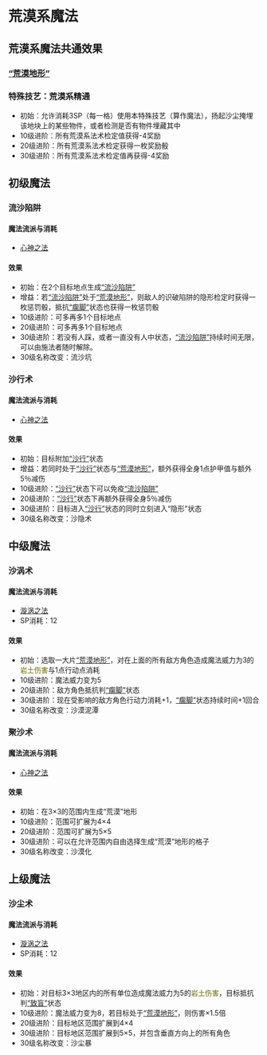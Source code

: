 # 荒漠系魔法

## 荒漠系魔法共通效果

### <a href="../../../status/terrain/#荒漠地形" target="_blank">“荒漠地形”</a>

### 特殊技艺：荒漠系精通

* 初始：允许消耗3SP（每一格）使用本特殊技艺（算作魔法），扬起沙尘掩埋该地块上的某些物件，或者检测是否有物件埋藏其中
* 10级进阶：所有荒漠系法术检定值获得-4奖励
* 20级进阶：所有荒漠系法术检定获得一枚奖励骰
* 30级进阶：所有荒漠系法术检定值再获得-4奖励

## 初级魔法

### 流沙陷阱

#### 魔法流派与消耗

* <a href="/rules/V4.x rules/8·magic/#_14" target="_blank">心神之法</a>

#### 效果

* 初始：在2个目标地点生成<a href="../../../status/terrain/#流沙陷阱" target="_blank">“流沙陷阱”</a>
* 增益：若<a href="../../../status/terrain/#流沙陷阱" target="_blank">“流沙陷阱”</a>处于<a href="../../../status/terrain/#荒漠地形" target="_blank">“荒漠地形”</a>，则敌人的识破陷阱的隐形检定时获得一枚惩罚骰，抵抗<a href="../../../status/normal/#瘸脚" target="_blank">“瘸脚”</a>状态也获得一枚惩罚骰
* 10级进阶：可多再多1个目标地点
* 20级进阶：可多再多1个目标地点
* 30级进阶：若没有人踩，或者一直没有人中状态，<a href="../../../status/terrain/#流沙陷阱" target="_blank">“流沙陷阱”</a>持续时间无限，可以由施法者随时解除。
* 30级名称改变：流沙坑

### 沙行术

#### 魔法流派与消耗

* <a href="/rules/V4.x rules/8·magic/#_14" target="_blank">心神之法</a>

#### 效果

* 初始：目标附加<a href="../../../status/normal/#沙行" target="_blank">“沙行”</a>状态
* 增益：若同时处于<a href="../../../status/normal/#沙行" target="_blank">“沙行”</a>状态与<a href="../../../status/terrain/#荒漠地形" target="_blank">“荒漠地形”</a>，额外获得全身1点护甲值与额外5％减伤
* 10级进阶：<a href="../../../status/normal/#沙行" target="_blank">“沙行”</a>状态下可以免疫<a href="../../../status/terrain/#流沙陷阱" target="_blank">“流沙陷阱”</a>
* 20级进阶：<a href="../../../status/normal/#沙行" target="_blank">“沙行”</a>状态下再额外获得全身5％减伤
* 30级进阶：目标进入<a href="../../../status/normal/#沙行" target="_blank">“沙行”</a>状态的同时立刻进入“隐形”状态
* 30级名称改变：沙隐术

## 中级魔法

### 沙涡术

#### 魔法流派与消耗

* <a href="/rules/V4.x rules/8·magic/#_10" target="_blank">漩涡之法</a>
* SP消耗：12

#### 效果

* 初始：选取一大片<a href="../../../status/terrain/#荒漠地形" target="_blank">“荒漠地形”</a>，对在上面的所有敌方角色造成魔法威力为3的<font color="#666600">岩土伤害</font>与1点行动点消耗
* 10级进阶：魔法威力变为5
* 20级进阶：敌方角色抵抗判<a href="../../../status/normal/#瘸脚" target="_blank">“瘸脚”</a>状态
* 30级进阶：现在受影响的敌方角色行动力消耗+1，<a href="../../../status/normal/#瘸脚" target="_blank">“瘸脚”</a>状态持续时间+1回合
* 30级名称改变：沙漠泥潭

### 聚沙术

#### 魔法流派与消耗

* <a href="/rules/V4.x rules/8·magic/#_14" target="_blank">心神之法</a>

#### 效果

* 初始：在3×3的范围内生成“荒漠”地形
* 10级进阶：范围可扩展为4×4
* 20级进阶：范围可扩展为5×5
* 30级进阶：可以在允许范围内自由选择生成“荒漠”地形的格子
* 30级名称改变：沙漠化

## 上级魔法

### 沙尘术

#### 魔法流派与消耗

* <a href="/rules/V4.x rules/8·magic/#_10" target="_blank">漩涡之法</a>
* SP消耗：12

#### 效果

* 初始：对目标3×3地区内的所有单位造成魔法威力为5的<font color="#666600">岩土伤害</font>，目标抵抗判<a href="../../../status/normal/#致盲" target="_blank">“致盲”</a>状态
* 10级进阶：魔法威力变为8，若目标处于<a href="../../../status/terrain/#荒漠地形" target="_blank">“荒漠地形”</a>，则伤害×1.5倍
* 20级进阶：目标地区范围扩展到4×4
* 30级进阶：目标地区范围扩展到5×5，并包含垂直方向上的所有角色
* 30级名称改变：沙尘暴
